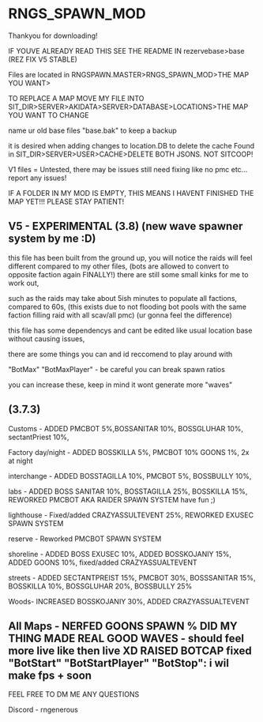 # RNGS_SPAWN_MOD

Thankyou for downloading! 

IF YOUVE ALREADY READ THIS SEE THE README IN rezervebase>base (REZ FIX V5 STABLE)
	
Files are located in RNGSPAWN.MASTER>RNGS_SPAWN_MOD>THE MAP YOU WANT> 

TO REPLACE A MAP MOVE MY FILE INTO SIT_DIR>SERVER>AKIDATA>SERVER>DATABASE>LOCATIONS>THE MAP YOU WANT TO CHANGE

name ur old base files "base.bak" to keep a backup 

it is desired when adding changes to location.DB to delete the cache Found in 
SIT_DIR>SERVER>USER>CACHE>DELETE BOTH JSONS. NOT SITCOOP!

V1 files = Untested, there may be issues still need fixing like no pmc etc... report any issues!

IF A FOLDER IN MY MOD IS EMPTY, THIS MEANS I HAVENT FINISHED THE MAP YET!!! PLEASE STAY PATIENT!

V5 - EXPERIMENTAL (3.8) (new wave spawner system by me :D)
------------------------------------------------------------------------------------------------------------------------------------------------------------------------------------------------------------------------------------
this file has been built from the ground up, you will notice the raids will feel different compared to my other files, (bots are allowed to convert to opposite faction again FINALLY!)
there are still some small kinks for me to work out, 

such as the raids may take about 5ish minutes to populate all factions, compared to 60s, (this exists due to not flooding bot pools with the same faction filling raid with all scav/all pmc) 
(ur gonna feel the difference)    

this file has some dependencys and cant be edited like usual location base without causing issues, 

there are some things you can and id reccomend to play around with

  "BotMax" 
  "BotMaxPlayer" - be careful you can break spawn ratios

you can increase these, keep in mind it wont generate more "waves" 

(3.7.3)
------------------------------------------------------------------------------------------------------------------------------------------------------------------------------------------------------------------------------------
Customs - 
ADDED PMCBOT 5%,BOSSANITAR 10%, BOSSGLUHAR 10%, sectantPriest 10%, 

Factory day/night -
ADDED BOSSKILLA 5%, PMCBOT 10% GOONS 1%, 2x at night

interchange - 
ADDED BOSSTAGILLA 10%, PMCBOT 5%, BOSSBULLY 10%,


labs -
ADDED BOSS SANITAR 10%, BOSSTAGILLA 25%, BOSSKILLA 15%, REWORKED PMCBOT AKA RAIDER SPAWN SYSTEM have fun ;)


lighthouse -
Fixed/added CRAZYASSULTEVENT 25%, REWORKED EXUSEC SPAWN SYSTEM

reserve - 
Reworked PMCBOT SPAWN SYSTEM

shoreline - 
ADDED BOSS EXUSEC 10%, ADDED BOSSKOJANIY 15%, ADDED GOONS 10%, fixed/added CRAZYASSUALTEVENT


streets - 
ADDED SECTANTPREIST 15%, PMCBOT 30%, BOSSSANITAR 15%, BOSSKILLA 10%, BOSSGLUHAR 20%, BOSSBULLY 25%


Woods-
INCREASED BOSSKOJANIY 30%, ADDED CRAZYASSUALTEVENT 

All Maps -
NERFED GOONS SPAWN % 
DID MY THING MADE REAL GOOD WAVES - should feel more live like then live XD
RAISED BOTCAP
fixed 
"BotStart"
"BotStartPlayer"
"BotStop":
i wil make fps + soon 
------------------------------------------------------------------------------------------------------------------------------------------------------------------------------------------------------------------------------------

FEEL FREE TO DM ME ANY QUESTIONS

Discord - rngenerous
